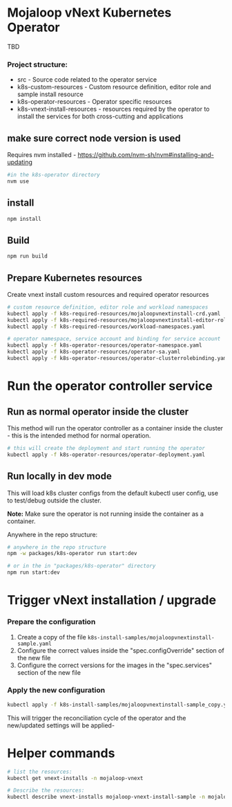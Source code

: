 # Mojaloop vNext Kubernetes Operator

TBD


### Project structure:

- src - Source code related to the operator service
- k8s-custom-resources - Custom resource definition, editor role and sample install resource
- k8s-operator-resources - Operator specific resources
- k8s-vnext-install-resources - resources required by the operator to install the services for both cross-cutting and applications


## make sure correct node version is used
Requires nvm installed - https://github.com/nvm-sh/nvm#installing-and-updating

```bash
#in the k8s-operator directory
nvm use
```

## install

```bash
npm install
```

## Build

```bash
npm run build
```

## Prepare Kubernetes resources
Create vnext install custom resources and required operator resources

```bash
# custom resource definition, editor role and workload namespaces
kubectl apply -f k8s-required-resources/mojaloopvnextinstall-crd.yaml
kubectl apply -f k8s-required-resources/mojaloopvnextinstall-editor-role.yaml
kubectl apply -f k8s-required-resources/workload-namespaces.yaml

# operator namespace, service account and binding for service account
kubectl apply -f k8s-operator-resources/operator-namespace.yaml
kubectl apply -f k8s-operator-resources/operator-sa.yaml
kubectl apply -f k8s-operator-resources/operator-clusterrolebinding.yaml
```

# Run the operator controller service

## Run as normal operator inside the cluster
This method will run the operator controller as a container inside the cluster - this is the intended method for normal operation.

```bash
# this will create the deployment and start running the operator
kubectl apply -f k8s-operator-resources/operator-deployment.yaml
```

## Run locally in dev mode
This will load k8s cluster configs from the default kubectl user config, use to test/debug outside the cluster.

**Note:** Make sure the operator is not running inside the container as a container.

Anywhere in the repo structure:
```bash
# anywhere in the repo structure
npm -w packages/k8s-operator run start:dev

# or in the in "packages/k8s-operator" directory
npm run start:dev
```

# Trigger vNext installation / upgrade

### Prepare the configuration

1. Create a copy of the file `k8s-install-samples/mojaloopvnextinstall-sample.yaml`
2. Configure the correct values inside the "spec.configOverride" section of the new file
3. Configure the correct versions for the images in the "spec.services" section of the new file

### Apply the new configuration
```bash
kubectl apply -f k8s-install-samples/mojaloopvnextinstall-sample_copy.yaml
```

This will trigger the reconciliation cycle of the operator and the new/updated settings will be applied-


# Helper commands
```bash
# list the resources:
kubectl get vnext-installs -n mojaloop-vnext

# Describe the resources:
kubectl describe vnext-installs mojaloop-vnext-install-sample -n mojaloop-vnext
```
